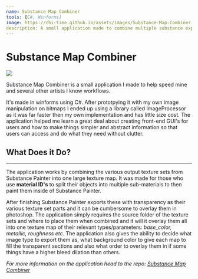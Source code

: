 ```yaml
---
name: Substance Map Combiner
tools: [C#, Winforms]
image: https://chi-time.github.io/assets/images/Substance-Map-Combiner-Project.jpg
description: A small application made to combine multiple substance exports into a single texture map.
---
```


Substance Map Combiner
=======================

![](https://chi-time.github.io/assets/images/Substance-Map-Combiner-Project.jpg)

Substance Map Combiner is a small application I made to help speed mine and several other artists I know workflows.

It's made in winforms using C#. After prototpying it with my own image manipulation on bitmaps I ended up using a library called ImageProcessor as it was far faster then my own implementation and has little size cost. The application helped me learn a great deal about creating front-end GUI's for users and how to make things simpler and abstract information so that users can access and do what they need without clutter.

## What Does it Do?
---
The application works by combining the various output texture sets from Substance Painter into one large texture map. It was made for those who use **material ID's** to split their objects into multiple sub-materials to then paint them inside of Substance Painter. 

After finishing Substance Painter exports these with transparency as their various texture set parts and it can be cumbersome to overlay them in photoshop. The application simply requires the source folder of the texture sets and where to place them when combined and it will it overlay them all into one texture map of their relevant types/parameters: _base_color, metallic, roughness etc._
The application also gives the ability to decide what image type to export them as, what background color to give each map to fill the transparent sections and also what order to overlay them in if some things have a higher bleed dilation than others.

_For more information on the application head to the repo: [Substance Map Combiner](https://github.com/Chi-Time/Substance_Map_Combiner/tree/dev)_
